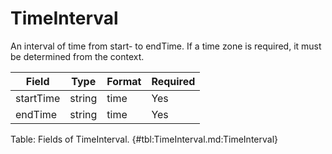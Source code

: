 <!--
    ATTENTION: This file was generated via gradle!
               Do NOT manually edit this file! Any such changes will be overwritten!
-->

# TimeInterval

An interval of time from start- to endTime.
If a time zone is required, it must be determined from the context.

| Field | Type | Format | Required |
|-------|---|--------|---|
| startTime | string | time | Yes |
| endTime | string | time | Yes |

Table: Fields of TimeInterval. {#tbl:TimeInterval.md:TimeInterval}
